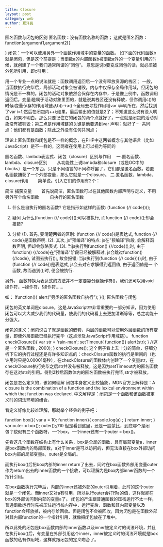 ```yaml
---
title: Closure
layout: post
category: web
author: 夏泽民
---
```

<!-- more -->
匿名函数与闭包的区别
匿名函数：没有函数名称的函数；
这就是匿名函数：
function(argument1,argument2){

}
闭包：一个可以使用另外一个函数作用域中的变量的函数。
如下面的代码函数b就是闭包，但是这个前提是：当函数a的内部函数b被函数a外的一个变量引用的时候，就创建了一个我们通常所谓的“闭包”。
意思是说b要变成闭包的话，就必须被外包所引用，即c引用：
<script type="text/javascript">
function a(){
   var i=1;
   function b(){
       ++i;
      return i;
   }
  return b;
}
var c=a();
alert(c());
</script>
用一个专业一点的说法就是：函数调用返回后一个没有释放资源的栈区；
一般，当函数执行完毕后，局部活动对象会被销毁，内存中仅保存全局作用域，但闭包的情况是不一样的。闭包的活动对象依然会保存在内存中，于是像上例中，函数调用返回后，变量i是属于活动对象里面的，就是说其栈区还没有释放，但你调用c()的时候i变量保存的作用域链从b()->a()->全局去寻找作用域var i声明所在，然后找到了var i=1;然后在闭包内++i;结果，最后输出的值就是2了；不知道这么说有没人明白，如果不明白，那么只要记住它的闭包的两个点就好了，一点就是闭包的活动对象没有被销毁；第二点是作用域链的关键是他要遇到var 声明；就好了····
共同点：他们都有是函数；除此之外没有任何共同点；

理论上匿名函数和闭包是不一样的概念，在PHP中这两者概念与其他语言（比如JavaScript）是不一样的，这两者在使用上可以视为等同的

匿名函数、lambda表达式、闭包（closure）区别与作用
　一.匿名函数、lambda、closure区别
　　从功能性上说lambda和closure（或是OC中的blocks）是一个东西，只是不同语言的不同称呼罢了，它们都是匿名函数。若匿名函数捕获了一个外部变量，那么它就是一个closure。
二.匿名函数、lambda、closure作用
　　简单说，引入它们的作用有2个：

简洁
捕获变量
　　首先说简洁，匿名函数可以在其他函数内部声明与定义，不用另外写个命名函数
　　
自执行的匿名函数

1. 什么是自执行的匿名函数?
它是指形如这样的函数: (function {// code})();

2. 疑问
为什么(function {// code})();可以被执行, 而function {// code}();却会报错?

3. 分析
(1). 首先, 要清楚两者的区别:
(function {// code})是表达式, function {// code}是函数声明.
(2). 其次, js"预编译"的特点:
js在"预编译"阶段, 会解释函数声明, 但却会忽略表式.
(3). 当js执行到function() {//code}();时, 由于function() {//code}在"预编译"阶段已经被解释过, js会跳过function(){//code}, 试图去执行();, 故会报错;
当js执行到(function {// code})();时, 由于(function {// code})是表达式, js会去对它求解得到返回值, 由于返回值是一 个函数, 故而遇到();时, 便会被执行.

另外， 函数转换为表达式的方法并不一定要靠分组操作符()，我们还可以用void操作符，~操作符，!操作符……

如：
!function(){ 
alert("另类的匿名函数自执行"); 
}();
匿名函数与闭包

闭包的英文单词是closure，这是JavaScript中非常重要的一部分知识，因为使用闭包可以大大减少我们的代码量，使我们的代码看上去更加清晰等等，总之功能十分强大。

闭包的含义：闭包说白了就是函数的嵌套，内层的函数可以使用外层函数的所有变量，即使外层函数已经执行完毕（这点涉及JavaScript作用域链）。
function checkClosure(){ 
var str = 'rain-man'; 
setTimeout( 
function(){ alert(str); } //这是一个匿名函数 
, 2000); 
} 
checkClosure();
这个例子看上去十分的简单，仔细分析下它的执行过程还是有许多知识点的：checkClosure函数的执行是瞬间的（也许用时只是0.00001毫秒），在checkClosure的函数体内创建了一个变量str，在checkClosure执行完毕之后str并没有被释放，这是因为setTimeout内的匿名函数存在这对str的引用。待到2秒后函数体内的匿名函数被执行完毕,str才被释放。

闭包是怎么定义的，该如何理解
闭包本身定义比较抽象，MDN官方上解释是：A closure is the combination of a function and the lexical environment within which that function was declared.
中文解释是：闭包是一个函数和该函数被定义时的词法环境的组合。

看定义好像比较难理解，那就举个经典的例子吧：

function box(){
  var a = 10;
  function inner(){
    console.log(a) ; 
  }
  return inner;
}
var outer = box();
outer();//10
但是看到这里，还是一脸蒙比，到底哪个是闭包？貌似有三个函数呀，一个box，一个inner还有一个outer = box()。

先看这几个函数在结构上有什么关系，box是全局的函数，具有局部变量a，inner是box函数内的局部函数，a对于inner是可以访问的，但无法直接在box外部访问box内部的局部变量a，outer是全局的。

而执行box()后把box内部的inner return了出去，同时在box函数外部用变量outer作为return出去的inner函数的一个接收，可以理解为是box内部inner函数的一个指针引用。

在box函数执行完毕后，内部的inner还被外部的outer引用着，此时的这个outer就是一个闭包。而inner又对a有引用，所以执行outer会打印a的值，这样就能在box的外部访问到内部的变量a了。
闭包的产生跟普通函数的压栈运行不太一样，普通函数运行时先被压住运行栈内存中，运行完后，函数和其内部变量以及function会释放掉，被内存给回收。但是闭包不会被回收，因为闭包是在函数外部对其内部function的一个指针引用，就像把闭包放在了堆中。

所以此处的闭包是box函数内部的inner函数以及inner被定义时的词法环境，并且在执行box()后，有变量在外部引用这个inner，inner被定义时的词法环境就是box函数的私有作用域，这样就跟闭包的定义吻合了。